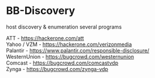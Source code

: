 # BB-Discovery
host discovery &amp; enumeration several programs

ATT - https://hackerone.com/att  
Yahoo / VZM - https://hackerone.com/verizonmedia  
Palantir - https://www.palantir.com/responsible-disclosure/  
WesternUnion - https://bugcrowd.com/westernunion  
Comcast - https://bugcrowd.com/comcastvdp  
Zynga - https://bugcrowd.com/zynga-vdp
